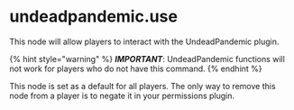 # undeadpandemic.use

This node will allow players to interact with the UndeadPandemic plugin.

{% hint style="warning" %}
_**IMPORTANT**_: UndeadPandemic functions will not work for players who do not have this command.
{% endhint %}

This node is set as a default for all players. The only way to remove this node from a player is to negate it in your permissions plugin.

